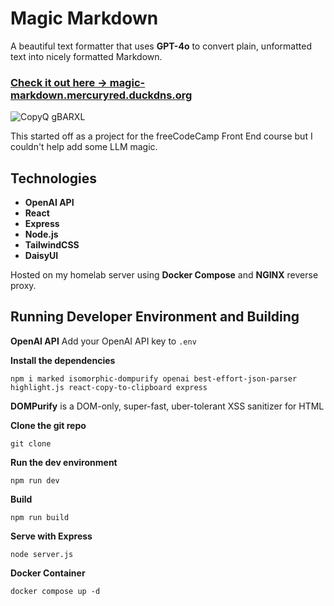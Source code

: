 # Magic Markdown

A beautiful text formatter that uses **GPT-4o** to convert plain, unformatted text into nicely formatted Markdown.

### [Check it out here -> magic-markdown.mercuryred.duckdns.org](https://magic-markdown.mercuryred.duckdns.org/)
![CopyQ gBARXL](https://github.com/shyamdhokia1/magic-markdown/assets/92919658/46853cf3-9e87-4dc7-a925-d8e76d28c8d2)

This started off as a project for the freeCodeCamp Front End course but I couldn't help add some LLM magic.

## Technologies
- **OpenAI API**
- **React**
- **Express**
- **Node.js**
- **TailwindCSS**
- **DaisyUI**

Hosted on my homelab server using **Docker Compose** and **NGINX** reverse proxy.

## Running Developer Environment and Building

**OpenAI API**
Add your OpenAI API key to `.env`

**Install the dependencies**
```
npm i marked isomorphic-dompurify openai best-effort-json-parser highlight.js react-copy-to-clipboard express
```
**DOMPurify** is a DOM-only, super-fast, uber-tolerant XSS sanitizer for HTML

**Clone the git repo**
```
git clone
```
**Run the dev environment**
```
npm run dev
```
**Build**
```
npm run build
```
**Serve with Express**
```
node server.js
```
**Docker Container**
```
docker compose up -d
```



